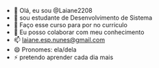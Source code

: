 - 👋 Olá, eu sou @Laiane2208
- 👀 sou estudante de Desenvolvimento de Sistema
- 🌱 Faço esse curso para por no curriculo
- 💞️ Eu posso colaborar com meu conhecimento
- 📫 laiane.esp.nunes@gmail.com
- 😄 Pronomes: ela/dela
- ⚡ pretendo aprender cada dia mais 

<!---
Laiane2208/Laiane2208 is a ✨ special ✨ repository because its `README.md` (this file) appears on your GitHub profile.
You can click the Preview link to take a look at your changes.
--->
